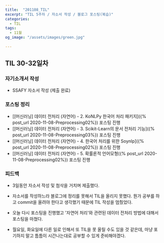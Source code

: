```yaml
---
title:  "201108_TIL"
excerpt: "TIL 5주차 / 자소서 작성 / 블로그 포스팅(복습)"
categories:
  - TIL
tags:
  - 11월
og_image: "/assets/images/green.jpg"
  
---
```

## TIL 30-32일차
### 자기소개서 작성
- SSAFY 자소서 작성 (제출 완료)


### 포스팅 정리
- [[머신러닝] 데이터 전처리 (자연어) - 2. KoNLPy 한국어 처리 패키지]({% post_url 2020-11-08-Preprocessing02%}) 포스팅 진행
- [[머신러닝] 데이터 전처리 (자연어) - 3. Scikit-Learn의 문서 전처리 기능]({% post_url 2020-11-08-Preprocessing03%}) 포스팅 진행
- [[머신러닝] 데이터 전처리 (자연어) - 4. 한국어 처리를 위한 Soynlp]({% post_url 2020-11-08-Preprocessing02%}) 포스팅 진행
- [[머신러닝] 데이터 전처리 (자연어) - 5. 확률론적 언어모형({% post_url 2020-11-08-Preprocessing02%}) 포스팅 진행

### 피드백
- 3일동안 자소서 작성 및 첨삭을 거치며 제출했다.
- 자소서를 작성하느라 블로그에 정리를 못해서 TIL을 올리지 못했다. 뭔가 공부를 하고 commit을 올려야 한다고 생각했기 때문에 TIL 작성을 멈췄었다.
- 오늘 다시 포스팅을 진행했고 '자연어 처리'와 관련된 데이터 전처리 방법에 대해서 포스팅을 마쳤다.

- 월요일, 화요일에 다른 일로 인해서 또 TIL을 못 올릴 수도 있을 것 같은데, 마냥 포기하지 말고 틈틈이 시간나는대로 공부할 수 있게 준비해야겠다.